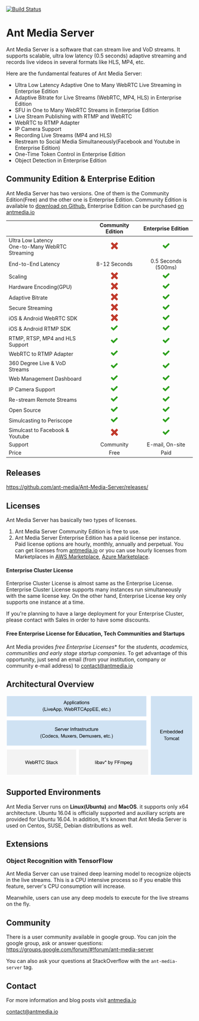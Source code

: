 
[![Build Status](https://travis-ci.org/ant-media/Ant-Media-Server.svg?branch=master)](https://travis-ci.org/ant-media/Ant-Media-Server)

# Ant Media Server
Ant Media Server is a software that can stream live and VoD streams. It supports scalable, ultra low latency (0.5 seconds) adaptive streaming and records live videos in several formats like HLS, MP4, etc.

Here are the fundamental features of Ant Media Server:

* Ultra Low Latency Adaptive One to Many WebRTC Live Streaming in Enterprise Edition
* Adaptive Bitrate for Live Streams (WebRTC, MP4, HLS) in Enterprise Edition
* SFU in One to Many WebRTC Streams in Enterprise Edition
* Live Stream Publishing with RTMP and WebRTC
* WebRTC to RTMP Adapter
* IP Camera Support
* Recording Live Streams (MP4 and HLS)
* Restream to Social Media Simultaneously(Facebook and Youtube in Enterprise Edition)
* One-Time Token Control in Enterprise Edition
* Object Detection in Enterprise Edition

## Community Edition & Enterprise Edition
Ant Media Server has two versions. One of them is the Community Edition(Free) and the other one is Enterprise Edition. Community Edition is available to [download on Github.](https://github.com/ant-media/Ant-Media-Server)
Enterprise Edition can be purchased [on antmedia.io](https://antmedia.io) 

|      | Community Edition  | Enterprise Edition |
| :---         |     :---:      | :---: |
| Ultra Low Latency <br>One-to-Many WebRTC Streaming    | ![false](images/false-icon.png)  |  ![true](images/true-icon.png)  |
| End-to-End Latency     | 8-12 Seconds  | 0.5 Seconds (500ms)  |
| Scaling  | ![false](images/false-icon.png)  |  ![true](images/true-icon.png)  |
| Hardware Encoding(GPU)  | ![false](images/false-icon.png)  |  ![true](images/true-icon.png)  |
| Adaptive Bitrate  | ![false](images/false-icon.png)  |  ![true](images/true-icon.png)  |
| Secure Streaming  | ![false](images/false-icon.png)  |  ![true](images/true-icon.png)  |
| iOS & Android WebRTC SDK  | ![false](images/false-icon.png)  |  ![true](images/true-icon.png)  |
| iOS & Android RTMP SDK  | ![true](images/true-icon.png)  |  ![true](images/true-icon.png)  |
| RTMP, RTSP, MP4 and HLS Support  | ![true](images/true-icon.png)  |  ![true](images/true-icon.png)  |
| WebRTC to RTMP Adapter  | ![true](images/true-icon.png)  |  ![true](images/true-icon.png)  |
| 360 Degree Live & VoD Streams  | ![true](images/true-icon.png)  |  ![true](images/true-icon.png)  |
| Web Management Dashboard  | ![true](images/true-icon.png)  |  ![true](images/true-icon.png)  |
| IP Camera Support  | ![true](images/true-icon.png)  |  ![true](images/true-icon.png)  |
| Re-stream Remote Streams | ![true](images/true-icon.png)  |  ![true](images/true-icon.png)  |
| Open Source | ![true](images/true-icon.png)  |  ![true](images/true-icon.png)  |
| Simulcasting to Periscope | ![true](images/true-icon.png)  |  ![true](images/true-icon.png)  |
| Simulcast to Facebook & Youtube | ![false](images/false-icon.png)  |  ![true](images/true-icon.png)  |
| Support |  Community |  E-mail, On-site  |
| Price |  Free |  Paid  |

## Releases 

https://github.com/ant-media/Ant-Media-Server/releases/

## Licenses

Ant Media Server has basically two types of licenses. 
1. Ant Media Server Community Edition is free to use.  
2. Ant Media Server Enterprise Edition has a paid license per instance. Paid license options are hourly, monthly, annually and perpetual. You can get licenses from [antmedia.io](https://antmedia.io) or you can use hourly licenses from Marketplaces in [AWS Marketplace](https://aws.amazon.com/marketplace/search/results?x=0&y=0&searchTerms=Ant+Media+Server&page=1&ref_=nav_search_box), [Azure Marketplace](https://azuremarketplace.microsoft.com/en-us/marketplace/apps?search=Ant%20Media%20Server&page=1). 

#### Enterprise Cluster License
Enterprise Cluster License is almost same as the Enterprise License. Enterprise Cluster License supports many instances run simultaneously with the same license key. On the other hand, Enterprise License key only supports one instance at a time. 

If you're planning to have a large deployment for your Enterprise Cluster, please contact with Sales in order to  have some discounts. 

#### Free Enterprise License for Education, Tech Communities and Startups
Ant Media provides *free Enterprise Licenses** for the *students, academics, communities and early stage startup companies*. To get advantage of this opportunity, just send an email (from your institution, company or community e-mail address) to contact@antmedia.io

## Architectural Overview

![](images/Simple_Architecture.png)

## Supported Environments
Ant Media Server runs on **Linux(Ubuntu)** and **MacOS**.  it supports only x64 architecture. 
Ubuntu 16.04 is officially supported and auxiliary scripts are provided for Ubuntu 16.04. In addition, It's known that Ant Media Server is used on Centos, SUSE, Debian distributions as well.

## Extensions
### Object Recognition with TensorFlow
Ant Media Server can use trained deep learning model to recognize objects in the live streams.
This is a CPU intensive process so if you enable this feature, server's CPU consumption will increase. 

Meanwhile, users can use any deep models to execute for the live streams on the fly.  


## Community
There is a user community available in google group. You can join the google group, ask or answer questions:
https://groups.google.com/forum/#!forum/ant-media-server

You can also ask your questions at StackOverflow with the `ant-media-server` tag.

## Contact 

 For more information and blog posts visit [antmedia.io](https://antmedia.io)
 
 [contact@antmedia.io](mailto:contact@antmedia.io)